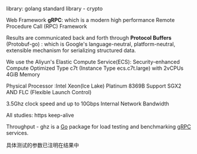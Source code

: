 library: golang standard library - crypto

Web Framework **gRPC**: which is a modern high performance Remote Procedure Call (RPC) Framework

Results are communicated back and forth through **Protocol Buffers** (Protobuf-go) : which is Google's language-neutral, platform-neutral, extensible mechanism for serializing structured data.

We use the Aliyun's Elastic Compute Service(ECS): Security-enhanced Compute Optimized Type c7t (Instance Type ecs.c7t.large) with 2vCPUs 4GiB Memory 

Physical Processor :Intel Xeon(Ice Lake) Platinum 8369B Support SGX2 AND FLC (Flexible Launch Control)

3.5Ghz clock speed and up to 10Gbps Internal Network Bandwidth



All studies: https keep-alive

Throughput - ghz is a [Go](http://golang.org/) package for load testing and benchmarking [gRPC](http://grpc.io/) services.

具体测试的参数已注明在结果中

